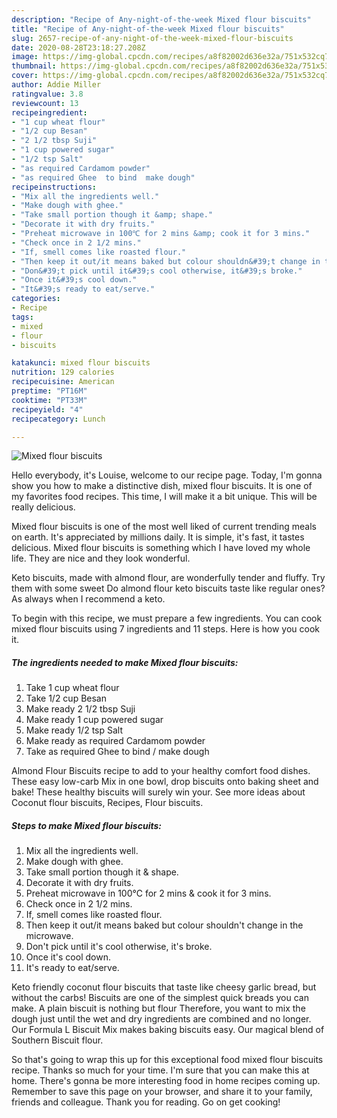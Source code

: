 ```yaml
---
description: "Recipe of Any-night-of-the-week Mixed flour biscuits"
title: "Recipe of Any-night-of-the-week Mixed flour biscuits"
slug: 2657-recipe-of-any-night-of-the-week-mixed-flour-biscuits
date: 2020-08-28T23:18:27.208Z
image: https://img-global.cpcdn.com/recipes/a8f82002d636e32a/751x532cq70/mixed-flour-biscuits-recipe-main-photo.jpg
thumbnail: https://img-global.cpcdn.com/recipes/a8f82002d636e32a/751x532cq70/mixed-flour-biscuits-recipe-main-photo.jpg
cover: https://img-global.cpcdn.com/recipes/a8f82002d636e32a/751x532cq70/mixed-flour-biscuits-recipe-main-photo.jpg
author: Addie Miller
ratingvalue: 3.8
reviewcount: 13
recipeingredient:
- "1 cup wheat flour"
- "1/2 cup Besan"
- "2 1/2 tbsp Suji"
- "1 cup powered sugar"
- "1/2 tsp Salt"
- "as required Cardamom powder"
- "as required Ghee  to bind  make dough"
recipeinstructions:
- "Mix all the ingredients well."
- "Make dough with ghee."
- "Take small portion though it &amp; shape."
- "Decorate it with dry fruits."
- "Preheat microwave in 100℃ for 2 mins &amp; cook it for 3 mins."
- "Check once in 2 1/2 mins."
- "If, smell comes like roasted flour."
- "Then keep it out/it means baked but colour shouldn&#39;t change in the microwave."
- "Don&#39;t pick until it&#39;s cool otherwise, it&#39;s broke."
- "Once it&#39;s cool down."
- "It&#39;s ready to eat/serve."
categories:
- Recipe
tags:
- mixed
- flour
- biscuits

katakunci: mixed flour biscuits 
nutrition: 129 calories
recipecuisine: American
preptime: "PT16M"
cooktime: "PT33M"
recipeyield: "4"
recipecategory: Lunch

---
```



![Mixed flour biscuits](https://img-global.cpcdn.com/recipes/a8f82002d636e32a/751x532cq70/mixed-flour-biscuits-recipe-main-photo.jpg)

Hello everybody, it's Louise, welcome to our recipe page. Today, I'm gonna show you how to make a distinctive dish, mixed flour biscuits. It is one of my favorites food recipes. This time, I will make it a bit unique. This will be really delicious.

Mixed flour biscuits is one of the most well liked of current trending meals on earth. It's appreciated by millions daily. It is simple, it's fast, it tastes delicious. Mixed flour biscuits is something which I have loved my whole life. They are nice and they look wonderful.

Keto biscuits, made with almond flour, are wonderfully tender and fluffy. Try them with some sweet Do almond flour keto biscuits taste like regular ones? As always when I recommend a keto.


To begin with this recipe, we must prepare a few ingredients. You can cook mixed flour biscuits using 7 ingredients and 11 steps. Here is how you cook it.

<!--inarticleads1-->

##### The ingredients needed to make Mixed flour biscuits:

1. Take 1 cup wheat flour
1. Take 1/2 cup Besan
1. Make ready 2 1/2 tbsp Suji
1. Make ready 1 cup powered sugar
1. Make ready 1/2 tsp Salt
1. Make ready as required Cardamom powder
1. Take as required Ghee  to bind / make dough


Almond Flour Biscuits recipe to add to your healthy comfort food dishes. These easy low-carb Mix in one bowl, drop biscuits onto baking sheet and bake! These healthy biscuits will surely win your. See more ideas about Coconut flour biscuits, Recipes, Flour biscuits. 

<!--inarticleads2-->

##### Steps to make Mixed flour biscuits:

1. Mix all the ingredients well.
1. Make dough with ghee.
1. Take small portion though it &amp; shape.
1. Decorate it with dry fruits.
1. Preheat microwave in 100℃ for 2 mins &amp; cook it for 3 mins.
1. Check once in 2 1/2 mins.
1. If, smell comes like roasted flour.
1. Then keep it out/it means baked but colour shouldn&#39;t change in the microwave.
1. Don&#39;t pick until it&#39;s cool otherwise, it&#39;s broke.
1. Once it&#39;s cool down.
1. It&#39;s ready to eat/serve.


Keto friendly coconut flour biscuits that taste like cheesy garlic bread, but without the carbs! Biscuits are one of the simplest quick breads you can make. A plain biscuit is nothing but flour Therefore, you want to mix the dough just until the wet and dry ingredients are combined and no longer. Our Formula L Biscuit Mix makes baking biscuits easy. Our magical blend of Southern Biscuit flour. 

So that's going to wrap this up for this exceptional food mixed flour biscuits recipe. Thanks so much for your time. I'm sure that you can make this at home. There's gonna be more interesting food in home recipes coming up. Remember to save this page on your browser, and share it to your family, friends and colleague. Thank you for reading. Go on get cooking!
